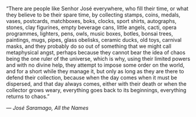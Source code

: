 “There are people like Senhor José everywhere, who fill their time, or
what they believe to be their spare time, by collecting stamps, coins,
medals, vases, postcards, matchboxes, boks, clocks, sport shirts,
autographs, stones, clay figurines, empty beverage cans, little angels,
cacti, opera programmes, lighters, pens, owls, music boxes, botles, bonsai
trees, paintings, mugs, pipes, glass obelisks, ceramic ducks, old toys,
carnival masks, and they probably do so out of something that we might
call metaphysical angst, perhaps because they cannot bear the idea of
chaos being the one ruler of the universe, which is why, using their
limited powers and with no divine help, they attempt to impose some order
on the world, and for a short while they manage it, but only as long as
they are there to defend their collection, because when the day comes when
it must be dispersed, and that day always comes, either with their death
or when the collector grows weary, everything goes back to its beginnings,
everything returns to chaos.”

*― José Saramago, All the Names* 
